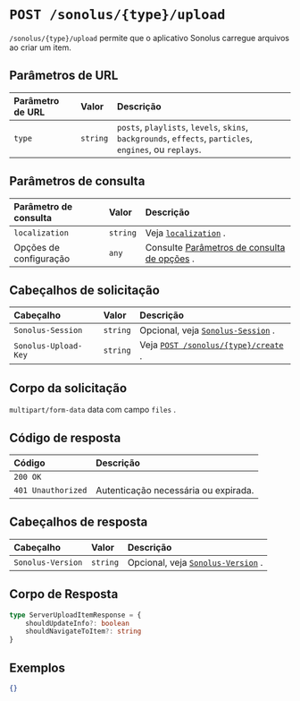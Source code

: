 # `POST /sonolus/{type}/upload`

`/sonolus/{type}/upload` permite que o aplicativo Sonolus carregue arquivos ao criar um item.

## Parâmetros de URL

Parâmetro de URL | Valor | Descrição
:-- | :-- | :--
`type` | `string` | `posts`, `playlists`, `levels`, `skins`, `backgrounds`, `effects`, `particles`, `engines`, ou `replays`.

## Parâmetros de consulta

Parâmetro de consulta | Valor | Descrição
:-- | :-- | :--
`localization` | `string` | Veja [`localization`](../query-parameters/localization) .
Opções de configuração | `any` | Consulte [Parâmetros de consulta de opções](../query-parameters/options-query-parameters) .

## Cabeçalhos de solicitação

Cabeçalho | Valor | Descrição
:-- | :-- | :--
`Sonolus-Session` | `string` | Opcional, veja [`Sonolus-Session`](../headers/sonolus-session) .
`Sonolus-Upload-Key` | `string` | Veja [`POST /sonolus/{type}/create`](./post-sonolus-type-create) .

## Corpo da solicitação

`multipart/form-data` data com campo `files` .

## Código de resposta

Código | Descrição
:-- | :--
`200 OK` |
`401 Unauthorized` | Autenticação necessária ou expirada.

## Cabeçalhos de resposta

Cabeçalho | Valor | Descrição
:-- | :-- | :--
`Sonolus-Version` | `string` | Opcional, veja [`Sonolus-Version`](../headers/sonolus-version) .

## Corpo de Resposta

```ts
type ServerUploadItemResponse = {
    shouldUpdateInfo?: boolean
    shouldNavigateToItem?: string
}
```

## Exemplos

```json
{}
```

